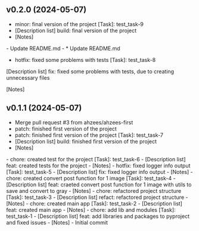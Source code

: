 ## v0.2.0 (2024-05-07)


- minor: final version of the project [Task]: test_task-9
- [Description list]
build: final version of the project
- [Notes]
<notes>
- Update README.md
- * Update README.md


* hotfix: fixed some problems with tests
[Task]: test_task-8

[Description list]
fix: fixed some problems with tests, due to creating unnecessary files

[Notes]
<notes>

## v0.1.1 (2024-05-07)


- Merge pull request #3 from ahzees/ahzees-first
- patch: finished first version of the project
- patch: finished first version of the project [Task]: test_task-7
- [Description list]
build: finished first version of the project
- [Notes]
<notes>
- chore: created test for the project [Task]: test_task-6
- [Description list]
feat: created tests for the project
- [Notes]
<notes>
- hotfix: fixed logger info output [Task]: test_task-5
- [Description list]
fix: fixed logger info output
- [Notes]
<notes>
- chore: created convert post function for 1 image [Task]: test_task-4
- [Description list]
feat: craeted convert post function for 1 image with utils to save and convert to gray
- [Notes]
<notes>
- chore: refactored project structure [Task]: test_task-3
- [Description list]
refact: refactored project structure
- [Notes]
<notes>
- chore: created main app [Task]: test_task-2
- [Description list]
feat: created main app
- [Notes]
<notes>
- chore: add lib and modules [Task]: test_task-1
- [Description list]
feat: add libraries and packages to pyproject and fixed issues
- [Notes]
<notes>
- Initial commit
